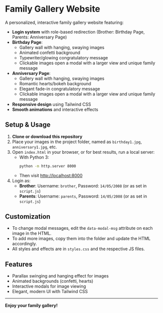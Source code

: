 # Family Gallery Website

A personalized, interactive family gallery website featuring:

- **Login system** with role-based redirection (Brother: Birthday Page, Parents: Anniversary Page)
- **Birthday Page**: 
  - Gallery wall with hanging, swaying images
  - Animated confetti background
  - Typewriter/glowing congratulatory message
  - Clickable images open a modal with a larger view and unique family message
- **Anniversary Page**:
  - Gallery wall with hanging, swaying images
  - Romantic hearts/bokeh background
  - Elegant fade-in congratulatory message
  - Clickable images open a modal with a larger view and unique family message
- **Responsive design** using Tailwind CSS
- **Smooth animations** and interactive effects

## Setup & Usage

1. **Clone or download this repository**
2. Place your images in the project folder, named as `birthday1.jpg`, `anniversary1.jpg`, etc.
3. Open `index.html` in your browser, or for best results, run a local server:
   - With Python 3:
     ```sh
     python -m http.server 8000
     ```
   - Then visit [http://localhost:8000](http://localhost:8000)
4. Login as:
   - **Brother**: Username: `brother`, Password: `14/05/2008` (or as set in `script.js`)
   - **Parents**: Username: `parents`, Password: `14/05/2008` (or as set in `script.js`)

## Customization
- To change modal messages, edit the `data-modal-msg` attribute on each image in the HTML.
- To add more images, copy them into the folder and update the HTML accordingly.
- All styles and effects are in `styles.css` and the respective JS files.

## Features
- Parallax swinging and hanging effect for images
- Animated backgrounds (confetti, hearts)
- Interactive modals for image viewing
- Elegant, modern UI with Tailwind CSS

---

**Enjoy your family gallery!** 